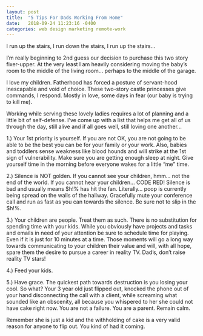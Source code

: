 ```yaml
---
layout: post
title:  "5 Tips For Dads Working From Home"
date:   2018-09-24 11:23:16 -0400
categories: web design marketing remote-work
---
```

I run up the stairs, I run down the stairs, I run up the stairs…

I’m really beginning to 2nd guess our decision to purchase this two story fixer-upper. At the very least I am heavily considering moving the baby’s room to the middle of the living room… perhaps to the middle of the garage.

I love my children. Fatherhood has forced a posture of servant-hood inescapable and void of choice. These two-story castle princesses give commands, I respond. Mostly in love, some days in fear (our baby is trying to kill me).

Working while serving these lovely ladies requires a lot of planning and a little bit of self-defense. I’ve come up with a list that helps me get all of us through the day, still alive and if all goes well, still loving one another…

1.) Your 1st priority is yourself. If you are not OK, you are not going to be able to be the best you can be for your family or your work. Also, babies and toddlers sense weakness like blood hounds and will strike at the 1st sign of vulnerability. Make sure you are getting enough sleep at night. Give yourself time in the morning before everyone wakes for a little “me” time.

2.) Silence is NOT golden. If you cannot see your children, hmm… not the end of the world. If you cannot hear your children… CODE RED! Silence is bad and usually means $h!% has hit the fan. Literally… poop is currently being spread on the walls of the hallway. Gracefully mute your conference call and run as fast as you can towards the silence. Be sure not to slip in the $h!%.

3.) Your children are people. Treat them as such. There is no substitution for spending time with your kids. While you obviously have projects and tasks and emails in need of your attention be sure to schedule time for playing. Even if it is just for 10 minutes at a time. Those moments will go a long way towards communicating to your children their value and will, with all hope, spare them the desire to pursue a career in reality TV. Dad’s, don’t raise reality TV stars!

4.) Feed your kids.

5.) Have grace. The quickest path towards destruction is you losing your cool. So what? Your 3 year old just flipped out, knocked the phone out of your hand disconnecting the call with a client, while screaming what sounded like an obscenity, all because you whispered to her she could not have cake right now. You are not a failure. You are a parent. Remain calm.

Remember she is just a kid and the withholding of cake is a very valid reason for anyone to flip out. You kind of had it coming.

[jekyll-docs]: https://jekyllrb.com/docs/home
[jekyll-gh]:   https://github.com/jekyll/jekyll
[jekyll-talk]: https://talk.jekyllrb.com/
